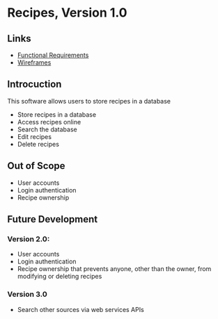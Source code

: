 # Recipes, Version 1.0

## Links

- [Functional Requirements](./public/assets/documents/requirements)
- [Wireframes](./public/assets/documents/wireframes)

## Introcuction

This software allows users to store recipes in a database

- Store recipes in a database
- Access recipes online
- Search the database
- Edit recipes
- Delete recipes

## Out of Scope

- User accounts
- Login authentication
- Recipe ownership

## Future Development

### Version 2.0:

- User accounts
- Login authentication
- Recipe ownership that prevents anyone, other than the owner, from modifying
  or deleting recipes

### Version 3.0

- Search other sources via web services APIs
